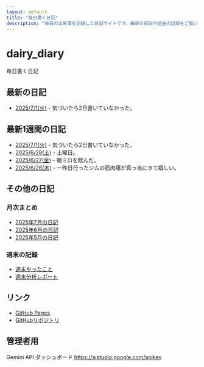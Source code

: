 ```yaml
---
layout: default
title: "毎日書く日記"
description: "毎日の出来事を記録した日記サイトです。最新の日記や過去の記録をご覧いただけます。"
---
```


# dairy_diary

毎日書く日記

## 最新の日記

- [2025/7/1(火)](diary/2025/07/20250701.md) - 気づいたら2日書いていなかった。

## 最新1週間の日記

- [2025/7/1(火)](diary/2025/07/20250701.md) - 気づいたら2日書いていなかった。
- [2025/6/28(土)](diary/2025/06/20250628.md) - 土曜日。
- [2025/6/27(金)](diary/2025/06/20250627.md) - 朝ミロを飲んだ。
- [2025/6/26(木)](diary/2025/06/20250626.md) - 一昨日行ったジムの筋肉痛が真っ当にきて嬉しい。

## その他の日記

### 月次まとめ

- [2025年7月の日記](diary/2025/monthly/202507.md)
- [2025年6月の日記](diary/2025/monthly/202506.md)
- [2025年5月の日記](diary/2025/monthly/202505.md)

### 週末の記録

- [週末やったこと](diary/2025/weekend/weekend_diary.md)
- [週末分析レポート](diary/2025/weekend/analysis_report.md)

## リンク

- [GitHub Pages](https://hika-pan.github.io/daily_diary/)
- [GitHubリポジトリ](https://github.com/hika-pan/daily_diary)

## 管理者用

Gemini API ダッシュボード <https://aistudio.google.com/apikey>
